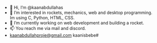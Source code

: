 - 👋 Hi, I’m @kaanabdullahas
- 👀 I’m interested in rockets, mechanics, web and desktop programming. Im using C, Python, HTML, CSS.
- 🌱 I’m currently working on web development and building a rocket.
- 📫 You reach me via mail and discord. 
- kaanabdullahproje@gmail.com kaanisbebe#
